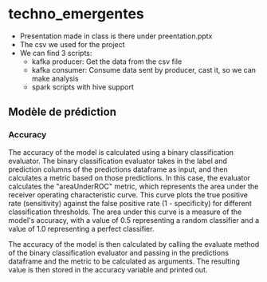 # techno_emergentes

- Presentation made in class is there under preentation.pptx
- The csv we used for the project
- We can find 3 scripts:
  - kafka producer: Get the data from the csv file
  - kafka consumer: Consume data sent by producer, cast it, so we can make analysis
  - spark scripts with hive support

## Modèle de prédiction
### Accuracy
The accuracy of the model is calculated using a binary classification evaluator. The binary classification evaluator takes in the label and prediction columns of the predictions dataframe as input, and then calculates a metric based on those predictions. In this case, the evaluator calculates the "areaUnderROC" metric, which represents the area under the receiver operating characteristic curve. This curve plots the true positive rate (sensitivity) against the false positive rate (1 - specificity) for different classification thresholds. The area under this curve is a measure of the model's accuracy, with a value of 0.5 representing a random classifier and a value of 1.0 representing a perfect classifier.

The accuracy of the model is then calculated by calling the evaluate method of the binary classification evaluator and passing in the predictions dataframe and the metric to be calculated as arguments. The resulting value is then stored in the accuracy variable and printed out.
